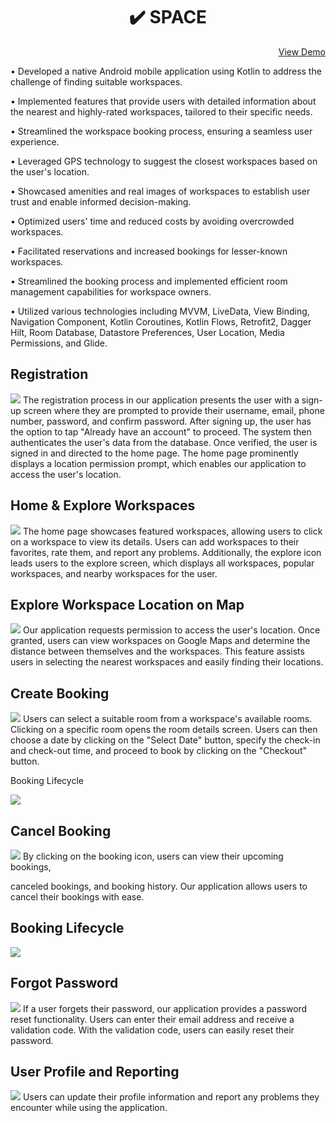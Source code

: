 <h1 align="center"> ✔️ SPACE </h1>

<p align="right">
<a href="https://www.canva.com/design/DAFhwp7_DRI/wIpJrdicYHpP_MJr22pthA/edit?utm_content=DAFhwp7_DRI&utm_campaign=designshare&utm_medium=link2&utm_source=sharebutton">View Demo</a>
</p>

<p align="left">• Developed a native Android mobile application using Kotlin to address the challenge of finding suitable workspaces.</p>
<p align="left">• Implemented features that provide users with detailed information about the nearest and highly-rated workspaces, tailored to their specific needs.</p>
<p align="left">• Streamlined the workspace booking process, ensuring a seamless user experience.</p>
<p align="left">• Leveraged GPS technology to suggest the closest workspaces based on the user's location.</p>
<p align="left">• Showcased amenities and real images of workspaces to establish user trust and enable informed decision-making.</p>
<p align="left">• Optimized users' time and reduced costs by avoiding overcrowded workspaces.</p>
<p align="left">• Facilitated reservations and increased bookings for lesser-known workspaces.</p>
<p align="left">• Streamlined the booking process and implemented efficient room management capabilities for workspace owners.</p>
<p align="left">• Utilized various technologies including MVVM, LiveData, View Binding, Navigation Component, Kotlin Coroutines, Kotlin Flows, Retrofit2, Dagger Hilt, Room Database, Datastore Preferences, User Location, Media Permissions, and Glide.</p>

## Registration 
<img src="https://github.com/noureldensaid/SPACE/assets/93207605/b2a790d9-2349-4a7f-96cf-21eabe42e203"  />
The registration process in our application presents the user with a sign-up screen where they are prompted to provide their username, email, phone number, password, and confirm password. After signing up, the user has the option to tap "Already have an account" to proceed. The system then authenticates the user's data from the database. Once verified, the user is signed in and directed to the home page. The home page prominently displays a location permission prompt, which enables our application to access the user's location.

## Home & Explore Workspaces
<img src="https://github.com/noureldensaid/SPACE/assets/93207605/6889d117-caa4-4921-b5a4-10bd50f246f6"  />
The home page showcases featured workspaces, allowing users to click on a workspace to view its details. Users can add workspaces to their favorites, rate them, and report any problems. Additionally, the explore icon leads users to the explore screen, which displays all workspaces, popular workspaces, and nearby workspaces for the user.

## Explore Workspace Location on Map
<img src="https://github.com/noureldensaid/SPACE/assets/93207605/a179d94d-c4b3-4cc1-88aa-bccf322867d9"  />
Our application requests permission to access the user's location. Once granted, users can view workspaces on Google Maps and determine the distance between themselves and the workspaces. This feature assists users in selecting the nearest workspaces and easily finding their locations.

## Create Booking
<img src="https://github.com/noureldensaid/SPACE/assets/93207605/2b49bf0d-d245-4db8-87b1-75393f0df862"  />
Users can select a suitable room from a workspace's available rooms. Clicking on a specific room opens the room details screen. Users can then choose a date by clicking on the "Select Date" button, specify the check-in and check-out time, and proceed to book by clicking on the "Checkout" button.

Booking Lifecycle

<img src="https://github.com/noureldensaid/SPACE/assets/93207605/d99894d2-9dcc-4804-ace8-30d5e8e195e2"  />

## Cancel Booking
<img src="https://github.com/noureldensaid/SPACE/assets/93207605/aa1c22e8-8d74-4a5d-9567-a1b50363e7d8"  /> 
By clicking on the booking icon, users can view their upcoming bookings,

 canceled bookings, and booking history. Our application allows users to cancel their bookings with ease.

## Booking Lifecycle

<img src="https://github.com/noureldensaid/SPACE/assets/93207605/d99894d2-9dcc-4804-ace8-30d5e8e195e2"  />

## Forgot Password
<img src="https://github.com/noureldensaid/SPACE/assets/93207605/10ef4f5d-1dda-4a6c-b9aa-a62c2e5104fd"  />                                                       
If a user forgets their password, our application provides a password reset functionality. Users can enter their email address and receive a validation code. With the validation code, users can easily reset their password.

## User Profile and Reporting
<img src="https://github.com/noureldensaid/SPACE/assets/93207605/9d9cbaad-2026-43da-9c7a-1943984fbce8"  />
Users can update their profile information and report any problems they encounter while using the application.
